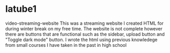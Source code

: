 # latube1
video-streaming-website
This was a streaming website I created HTML for during winter break on my free time. The website is not complete however there are buttons that are functional such as the sidebar, upload button and "Toggle dark mode" button. I wrote the html using previous knowledege from small courses I have taken in the past in high school
